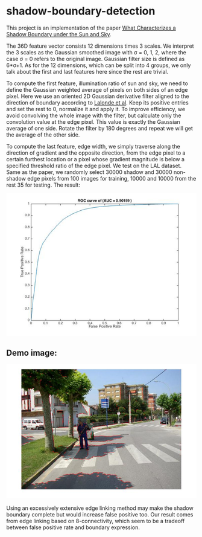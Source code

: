 # shadow-boundary-detection

This project is an implementation of the paper [What Characterizes a Shadow Boundary
under the Sun and Sky](http://www.cs.northwestern.edu/~xhu414/papers/11iccv_shadow.pdf).

The 36D feature vector consists 12 dimensions times 3 scales. We interpret the 3 scales
as the Gaussian smoothed image with σ = 0, 1, 2, where the case σ = 0 refers to the
original image. Gaussian filter size is defined as 6*σ+1. As for the 12 dimensions, which
can be split into 4 groups, we only talk about the first and last features here since the rest
are trivial.

To compute the first feature, illumination ratio of sun and sky, we need to define the
Gaussian weighted average of pixels on both sides of an edge pixel. Here we use an
oriented 2D Gaussian derivative filter aligned to the direction of boundary according to
[Lalonde et al](http://repository.cmu.edu/cgi/viewcontent.cgi?article=1783&context=robotics). Keep its positive entries and set the rest to 0, normalize it and apply it.
To improve efficiency, we avoid convolving the whole image with the filter, but calculate
only the convolution value at the edge pixel. This value is exactly the Gaussian average
of one side. Rotate the filter by 180 degrees and repeat we will get the average of the
other side.

To compute the last feature, edge width, we simply traverse along the direction of
gradient and the opposite direction, from the edge pixel to a certain furthest location or a
pixel whose gradient magnitude is below a specified threshold ratio of the edge pixel.
We test on the LAL dataset. Same as the paper, we randomly select 30000 shadow and
30000 non-shadow edge pixels from 100 images for training, 10000 and 10000 from the
rest 35 for testing. The result:

![Alt text](https://raw.githubusercontent.com/spin0za/shadow-boundary-detection/master/roc.jpg)

## Demo image:

![Alt text](https://raw.githubusercontent.com/spin0za/shadow-boundary-detection/master/demoDetected.jpg)

Using an excessively extensive edge linking method may make the
shadow boundary complete but would increase false positive too. Our result comes from
edge linking based on 8-connectivity, which seem to be a tradeoff between false positive
rate and boundary expression.
